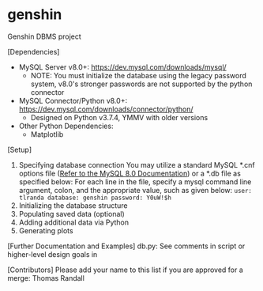 # genshin
Genshin DBMS project

[Dependencies]
* MySQL Server v8.0+: https://dev.mysql.com/downloads/mysql/
	* NOTE: You must initialize the database using the legacy password system, v8.0's stronger passwords are not supported by the python connector
* MySQL Connector/Python v8.0+: https://dev.mysql.com/downloads/connector/python/
	* Designed on Python v3.7.4, YMMV with older versions
* Other Python Dependencies:
	* Matplotlib

[Setup]
1. Specifying database connection
	You may utilize a standard MySQL *.cnf options file ([Refer to the MySQL 8.0 Documentation](https://dev.mysql.com/doc/refman/8.0/en/option-files.html)) or a *.db file as specified below:
		For each line in the file, specify a mysql command line argument, colon, and the appropriate value, such as given below:
			```
			user: tlranda
			database: genshin
			password: Y0uW!$h
			```
2. Initializing the database structure
	<TBD>
3. Populating saved data (optional)
	<TBD>
4. Adding additional data via Python
	<TBD>
5. Generating plots
	<TBD>

[Further Documentation and Examples]
db.py: See comments in script or higher-level design goals in <TBD>

[Contributors]
Please add your name to this list if you are approved for a merge:
Thomas Randall

